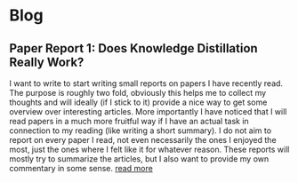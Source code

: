 # Blog

## Paper Report 1: Does Knowledge Distillation Really Work?
I want to write to start writing small reports on papers I have recently read. The purpose is roughly two fold, obviously
this helps me to collect my thoughts and will ideally (if I stick to it) provide a nice way to get some overview over interesting articles.
More importantly I have noticed that I will read papers in a much more fruitful way if I have an actual task in connection to my reading (like writing a short summary).
I do not aim to report on every paper I read, not even necessarily the ones I enjoyed the most, just the ones where I felt like it for whatever reason.
These reports will mostly try to summarize the articles, but I also want to provide my own commentary in some sense.
[read more](paper_report_1.md)
